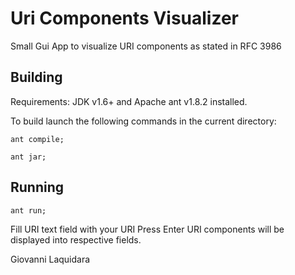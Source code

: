 Uri Components Visualizer
==============
Small Gui App to visualize URI components as stated in RFC 3986

Building
---------
Requirements: JDK v1.6+ and Apache ant v1.8.2 installed.

To build launch the following commands in the current directory:

	ant compile;

	ant jar;

Running
--------
	ant run;

Fill URI text field with your URI
Press Enter
URI components will be displayed into respective fields.


Giovanni Laquidara
